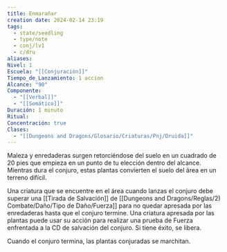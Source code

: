 ```yaml
---
title: Enmarañar
creation date: 2024-02-14 23:19
tags:
  - state/seedling
  - type/note
  - conj/lv1
  - c/dru
aliases: 
Nivel: 1
Escuela: "[[Conjuración]]"
Tiempo_de_Lanzamiento: 1 accion
Alcance: "90"
Componente:
  - "[[Verbal]]"
  - "[[Somático]]"
Duración: 1 minuto
Ritual: 
Concentración: true
Clases:
  - "[[Dungeons and Dragons/Glosario/Criaturas/Pnj/Druida]]"
---
```

Maleza y enredaderas surgen retorciéndose del suelo en un cuadrado de 20 pies que empieza en un punto de tu elección dentro del alcance. Mientras dura el conjuro, estas plantas convierten el suelo del área en un terreno difícil.

Una criatura que se encuentre en el área cuando lanzas el conjuro debe superar una [[Tirada de Salvación]] de [[Dungeons and Dragons/Reglas/2) Combate/Daño/Tipo de Daño/Fuerza]] para no quedar apresada por las enredaderas hasta que el conjuro termine. Una criatura apresada por las plantas puede usar su acción para realizar una prueba de Fuerza enfrentada a la CD de salvación del conjuro. Si tiene éxito, se libera.

Cuando el conjuro termina, las plantas conjuradas se marchitan.
